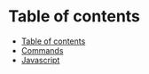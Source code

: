 # Table of contents

* [Table of contents](README.md)
* [Commands](commands.md)
* [Javascript](javascript.md)

